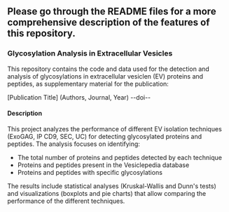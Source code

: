 ## Please go through the README files for a more comprehensive description of the features of this repository.

### Glycosylation Analysis in Extracellular Vesicles
This repository contains the code and data used for the detection and analysis of glycosylations in extracellular vesiclen (EV) proteins and peptides, as supplementary material for the publication:

[Publication Title] (Authors, Journal, Year)
--doi--

#### Description
This project analyzes the performance of different EV isolation techniques (ExoGAG, IP CD9, SEC, UC) for detecting glycosylated proteins and peptides. The analysis focuses on identifying:

- The total number of proteins and peptides detected by each technique
- Proteins and peptides present in the Vesiclepedia database
- Proteins and peptides with specific glycosylations

The results include statistical analyses (Kruskal-Wallis and Dunn's tests) and visualizations (boxplots and pie charts) that allow comparing the performance of the different techniques.
